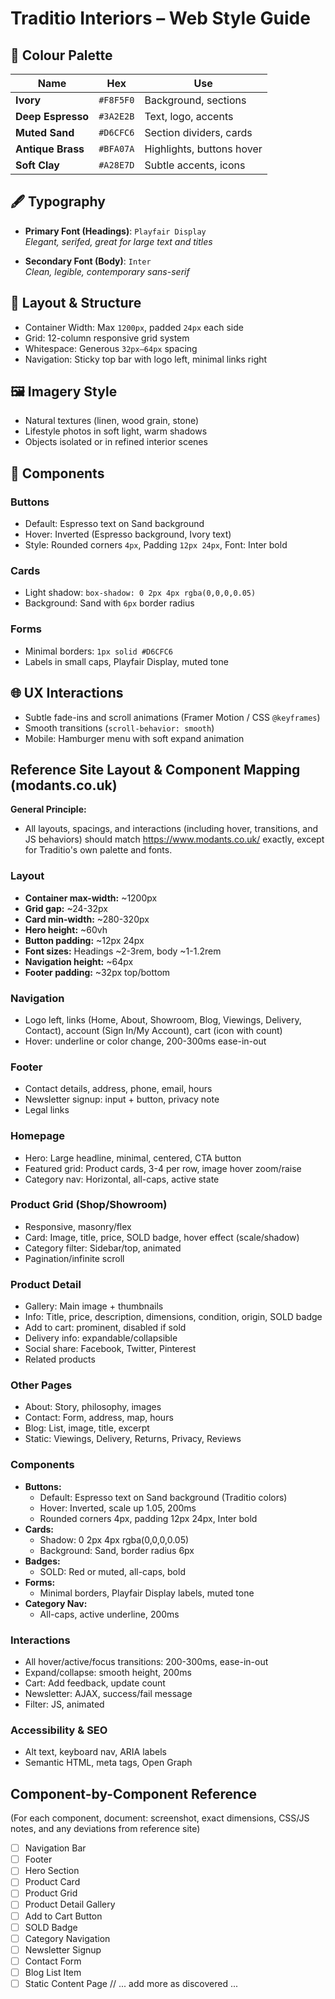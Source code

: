 # Traditio Interiors – Web Style Guide

## 🎨 Colour Palette

| Name            | Hex       | Use                            |
|-----------------|-----------|---------------------------------|
| **Ivory**       | `#F8F5F0` | Background, sections           |
| **Deep Espresso** | `#3A2E2B` | Text, logo, accents             |
| **Muted Sand**  | `#D6CFC6` | Section dividers, cards        |
| **Antique Brass** | `#BFA07A` | Highlights, buttons hover       |
| **Soft Clay**   | `#A28E7D` | Subtle accents, icons          |

## 🖋 Typography

- **Primary Font (Headings)**: `Playfair Display`  
  *Elegant, serifed, great for large text and titles*

- **Secondary Font (Body)**: `Inter`  
  *Clean, legible, contemporary sans-serif*

## 🧱 Layout & Structure

- Container Width: Max `1200px`, padded `24px` each side  
- Grid: 12-column responsive grid system  
- Whitespace: Generous `32px–64px` spacing  
- Navigation: Sticky top bar with logo left, minimal links right  

## 🖼 Imagery Style

- Natural textures (linen, wood grain, stone)  
- Lifestyle photos in soft light, warm shadows  
- Objects isolated or in refined interior scenes  

## 🧩 Components

### Buttons

- Default: Espresso text on Sand background  
- Hover: Inverted (Espresso background, Ivory text)  
- Style: Rounded corners `4px`, Padding `12px 24px`, Font: Inter bold  

### Cards

- Light shadow: `box-shadow: 0 2px 4px rgba(0,0,0,0.05)`  
- Background: Sand with `6px` border radius  

### Forms

- Minimal borders: `1px solid #D6CFC6`  
- Labels in small caps, Playfair Display, muted tone  

## 🌐 UX Interactions

- Subtle fade-ins and scroll animations (Framer Motion / CSS `@keyframes`)  
- Smooth transitions (`scroll-behavior: smooth`)  
- Mobile: Hamburger menu with soft expand animation

## Reference Site Layout & Component Mapping (modants.co.uk)

**General Principle:**
- All layouts, spacings, and interactions (including hover, transitions, and JS behaviors) should match https://www.modants.co.uk/ exactly, except for Traditio's own palette and fonts.

### Layout
- **Container max-width:** ~1200px
- **Grid gap:** ~24-32px
- **Card min-width:** ~280-320px
- **Hero height:** ~60vh
- **Button padding:** ~12px 24px
- **Font sizes:** Headings ~2-3rem, body ~1-1.2rem
- **Navigation height:** ~64px
- **Footer padding:** ~32px top/bottom

### Navigation
- Logo left, links (Home, About, Showroom, Blog, Viewings, Delivery, Contact), account (Sign In/My Account), cart (icon with count)
- Hover: underline or color change, 200-300ms ease-in-out

### Footer
- Contact details, address, phone, email, hours
- Newsletter signup: input + button, privacy note
- Legal links

### Homepage
- Hero: Large headline, minimal, centered, CTA button
- Featured grid: Product cards, 3-4 per row, image hover zoom/raise
- Category nav: Horizontal, all-caps, active state

### Product Grid (Shop/Showroom)
- Responsive, masonry/flex
- Card: Image, title, price, SOLD badge, hover effect (scale/shadow)
- Category filter: Sidebar/top, animated
- Pagination/infinite scroll

### Product Detail
- Gallery: Main image + thumbnails
- Info: Title, price, description, dimensions, condition, origin, SOLD badge
- Add to cart: prominent, disabled if sold
- Delivery info: expandable/collapsible
- Social share: Facebook, Twitter, Pinterest
- Related products

### Other Pages
- About: Story, philosophy, images
- Contact: Form, address, map, hours
- Blog: List, image, title, excerpt
- Static: Viewings, Delivery, Returns, Privacy, Reviews

### Components
- **Buttons:**
  - Default: Espresso text on Sand background (Traditio colors)
  - Hover: Inverted, scale up 1.05, 200ms
  - Rounded corners 4px, padding 12px 24px, Inter bold
- **Cards:**
  - Shadow: 0 2px 4px rgba(0,0,0,0.05)
  - Background: Sand, border radius 6px
- **Badges:**
  - SOLD: Red or muted, all-caps, bold
- **Forms:**
  - Minimal borders, Playfair Display labels, muted tone
- **Category Nav:**
  - All-caps, active underline, 200ms

### Interactions
- All hover/active/focus transitions: 200-300ms, ease-in-out
- Expand/collapse: smooth height, 200ms
- Cart: Add feedback, update count
- Newsletter: AJAX, success/fail message
- Filter: JS, animated

### Accessibility & SEO
- Alt text, keyboard nav, ARIA labels
- Semantic HTML, meta tags, Open Graph

## Component-by-Component Reference

(For each component, document: screenshot, exact dimensions, CSS/JS notes, and any deviations from reference site)

- [ ] Navigation Bar
- [ ] Footer
- [ ] Hero Section
- [ ] Product Card
- [ ] Product Grid
- [ ] Product Detail Gallery
- [ ] Add to Cart Button
- [ ] SOLD Badge
- [ ] Category Navigation
- [ ] Newsletter Signup
- [ ] Contact Form
- [ ] Blog List Item
- [ ] Static Content Page
// ... add more as discovered ...
